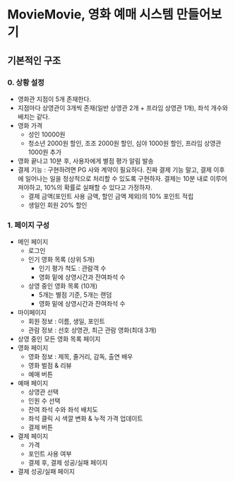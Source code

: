 # MovieMovie, 영화 예매 시스템 만들어보기

## 기본적인 구조
### 0. 상황 설정  
  - 영화관 지점이 5개 존재한다. 
  - 지점마다 상영관이 3개씩 존재(일반 상영관 2개 + 프라임 상영관 1개), 좌석 개수와 배치는 같다. 
  - 영화 가격
    - 성인 10000원
    - 청소년 2000원 할인, 조조 2000원 할인, 심야 1000원 할인, 프라임 상영관 1000원 추가
  - 영화 끝나고 10분 후, 사용자에게 별점 평가 알림 발송
  - 결제 기능 : 구현하려면 PG 사와 계약이 필요하다. 진짜 결제 기능 말고, 결제 이후에 일어나는 일을 정상적으로 처리할 수 있도록 구현하자. 결제는 10분 내로 이루어져야하고, 10%의 확률로 실패할 수 있다고 가정하자.
    - 결제 금액(포인트 사용 금액, 할인 금액 제외)의 10% 포인트 적립
    - 생일인 회원 20% 할인 
### 1. 페이지 구성
  - 메인 페이지 
    - 로그인
    - 인기 영화 목록 (상위 5개) 
      - 인기 평가 척도 : 관람객 수
      - 영화 밑에 상영시간과 잔여좌석 수
    - 상영 중인 영화 목록 (10개)
      - 5개는 별점 기준, 5개는 랜덤
      - 영화 밑에 상영시간과 잔여좌석 수
  - 마이페이지
    - 회원 정보 : 이름, 생일, 포인트
    - 관람 정보 : 선호 상영관, 최근 관람 영화(최대 3개) 
  - 상영 중인 모든 영화 목록 페이지
  - 영화 페이지
    - 영화 정보 : 제목, 줄거리, 감독, 출연 배우
    - 영화 벌점 & 리뷰
    - 예매 버튼
  - 예매 페이지
    - 상영관 선택
    - 인원 수 선택
    - 잔여 좌석 수와 좌석 배치도
    - 좌석 클릭 시 색깔 변화 & 누적 가격 업데이트
    - 결제 버튼 
  - 결제 페이지
    - 가격
    - 포인트 사용 여부
    - 결제 후, 결제 성공/실패 페이지
  - 결제 성공/실패 페이지 
